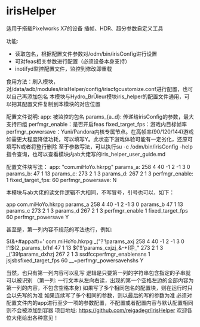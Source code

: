 # irisHelper

适用于搭载Pixelworks X7的设备
插帧、HDR、超分参数自定义工具

功能: 
* 读取包名，根据配置文件参数对/odm/bin/irisConfig进行设置
* 可对feas相关参数进行配置（必须设备本身支持）
* inotifyd监控配置文件，监控到修改即重载

食用方法：刷入模块，对/data/adb/modules/irisHelper/config/iriscfgcustomize.conf进行配置，也可以自己再添加包名
本模块与Hydro_BrÛleur模块iris_helper的配置文件通用，可以把其配置文件复制到本模块的对应位置

配置文件说明:
app: 被监控的包名
params_{a..d}: 传递给irisConfig的参数，最大支持四组
perfmgr_enable：是否开启feas
fixed_target_fps：游戏内目标帧率
perfmgr_powersave：Yuni/Pandora内核专属节点。在高帧率(90/120/144)游戏如需更大程度降低功耗，可以填写Y。此状态下游戏体验可能有一定劣化，还原可填写N或者将整行删除
至于参数写法，可以执行su -c /odm/bin/irisConfig -help指令查询，也可以查看模块内ab大佬写的iris_helper_user_guide.md

配置文件块写法：
app: "com.miHoYo.hkrpg"
params_a: 258 4 40 -1 2 -1 3 0
params_b: 47 1 13
params_c: 273 2 1 3
params_d: 267 2 1 3
perfmgr_enable: 1
fixed_target_fps: 60
perfmgr_powersave: N

本模块与ab大佬的读文件逻辑不大相同，不写冒号，引号也可以，如下：

app com.miHoYo.hkrpg
params_a 258 4 40 -1 2 -1 3 0
params_b 47 1 13
params_c 273 2 1 3
params_d 267 2 1 3
perfmgr_enable 1
fixed_target_fps 60
perfmgr_powersave Y

甚至是，第一列内容不规范的写法也行，例如:

$(&+#appa#)+' com.miHoYo.hkrpg
_("?'!params_axj 258 4 40 -1 2 -1 3 0
!'!$(2_params_bfhf 47 1 13
$('!!'params_cxjzj_&-+(@_" 273 2 1 3
_('39!params_dxhzj 267 2 1 3
ssdfccperfmgr_enablensns 1
jsjsbsfixed_target_fps 60
_\_=perfmgr_powersavehshs Y

当然，也只有第一列内容可以乱写
逻辑是只要第一列的字符串包含指定的子串就可以被识别
（第一列: 一行文本从左向右读，出现的第一个空格左边的全部内容为第一列的内容，不包含空格本身)
如果写了多个相同包名的配置块，则在运行时只会以先写的为准
如果连续写了多个相同的参数，则以最后的写的参数为准
必须对配置文件内的app进行至少一项的参数配置，不配置或者配置内容与默认配置相同则不会被添加到容器
项目地址: 
https://github.com/reigadegr/irisHelper
欢迎各位大佬给出各种意见！
